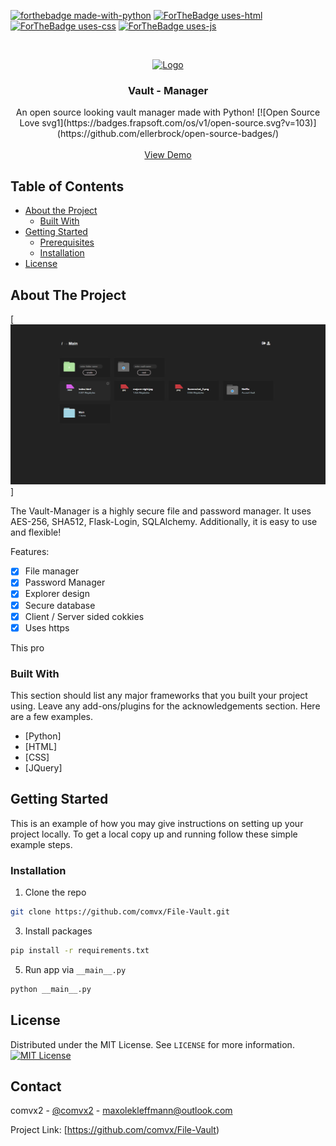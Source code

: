 <!-- PROJECT SHIELDS -->
<!--
*** I'm using markdown "reference style" links for readability.
*** Reference links are enclosed in brackets [ ] instead of parentheses ( ).
*** See the bottom of this document for the declaration of the reference variables
*** for contributors-url, forks-url, etc. This is an optional, concise syntax you may use.
*** https://www.markdownguide.org/basic-syntax/#reference-style-links
-->
[![forthebadge made-with-python](http://ForTheBadge.com/images/badges/made-with-python.svg)](https://www.python.org/)
[![ForTheBadge uses-html](http://ForTheBadge.com/images/badges/uses-html.svg)](http://ForTheBadge.com)
[![ForTheBadge uses-css](http://ForTheBadge.com/images/badges/uses-css.svg)](http://ForTheBadge.com)
[![ForTheBadge uses-js](http://ForTheBadge.com/images/badges/uses-js.svg)](http://ForTheBadge.com)




<!-- PROJECT LOGO -->
<br />
<p align="center">
  <a href="https://github.com/othneildrew/Best-README-Template">
    <img src="/File%20Vault/images/logo.png" alt="Logo" width="80" height="80">
  </a>

  <h3 align="center">Vault - Manager</h3>

  <p align="center">
    An open source looking vault manager made with Python! [![Open Source Love svg1](https://badges.frapsoft.com/os/v1/open-source.svg?v=103)](https://github.com/ellerbrock/open-source-badges/)
    <br />
    <br />
    <a href="https://www.vault-manager.de/">View Demo</a>
  </p>
</p>



<!-- TABLE OF CONTENTS -->
## Table of Contents

* [About the Project](#about-the-project)
  * [Built With](#built-with)
* [Getting Started](#getting-started)
  * [Prerequisites](#prerequisites)
  * [Installation](#installation)
* [License](#license)



<!-- ABOUT THE PROJECT -->
## About The Project

[![Product Name Screen Shot][product-screenshot]]

The Vault-Manager is a highly secure file and password manager. It uses AES-256, SHA512, Flask-Login, SQLAlchemy. Additionally, it is easy to use and flexible!

Features:

- [x] File manager
- [x] Password Manager
- [x] Explorer design
- [x] Secure database
- [x] Client / Server sided cokkies
- [x] Uses https

This pro

### Built With
This section should list any major frameworks that you built your project using. Leave any add-ons/plugins for the acknowledgements section. Here are a few examples.
* [Python]
* [HTML]
* [CSS]
* [JQuery]



<!-- GETTING STARTED -->
## Getting Started

This is an example of how you may give instructions on setting up your project locally.
To get a local copy up and running follow these simple example steps.

### Installation

1. Clone the repo
```sh
git clone https://github.com/comvx/File-Vault.git
```
3. Install packages
```sh
pip install -r requirements.txt
```
5. Run app via `__main__.py`
```python
python __main__.py
```


<!-- LICENSE -->
## License

Distributed under the MIT License. See `LICENSE` for more information. [![MIT License][license-shield]][license-url]



<!-- CONTACT -->
## Contact

comvx2 - [@comvx2](https://twitter.com/comvx2) - maxolekleffmann@outlook.com

Project Link: [https://github.com/comvx/File-Vault)



<!-- MARKDOWN LINKS & IMAGES -->
<!-- https://www.markdownguide.org/basic-syntax/#reference-style-links -->
[contributors-shield]: https://img.shields.io/github/contributors/othneildrew/Best-README-Template.svg?style=flat-square
[contributors-url]: https://github.com/othneildrew/Best-README-Template/graphs/contributors
[forks-shield]: https://img.shields.io/github/forks/othneildrew/Best-README-Template.svg?style=flat-square
[forks-url]: https://github.com/othneildrew/Best-README-Template/network/members
[stars-shield]: https://img.shields.io/github/stars/othneildrew/Best-README-Template.svg?style=flat-square
[stars-url]: https://github.com/othneildrew/Best-README-Template/stargazers
[issues-shield]: https://img.shields.io/github/issues/othneildrew/Best-README-Template.svg?style=flat-square
[issues-url]: https://github.com/othneildrew/Best-README-Template/issues
[license-shield]: https://img.shields.io/github/license/othneildrew/Best-README-Template.svg?style=flat-square
[license-url]: https://github.com/othneildrew/Best-README-Template/blob/master/LICENSE.txt
[product-screenshot]: /File%20Vault/images/screenshot.png
